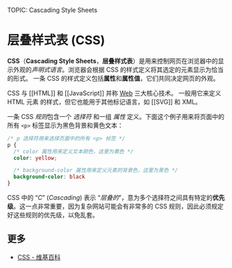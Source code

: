 TOPIC: Cascading Style Sheets

# 层叠样式表 (CSS)

**CSS**（**Cascading Style Sheets**，**层叠样式表**）是用来控制网页在浏览器中的显示外观的*声明式语言*。浏览器会根据 CSS 的样式定义将其选定的元素显示为恰当的形式。
一条 CSS 的样式定义包括**属性**和**属性值**，它们共同决定网页的外观。

CSS 与 [[HTML]] 和 [[JavaScript]] 并称 [Web](/zh-hans/glossary/World_Wide_Web) 三大核心技术。
一般用它来定义 HTML 元素 的样式，但它也能用于其他标记语言，如 [[SVG]] 和 XML。

一条 CSS *规则*包含一个 *选择符* 和一组 *属性* 定义。下面这个例子用来将页面中的所有 `<p>` 标签显示为黑色背景和黄色文本：

```css
/* p 选择符用来选择页面中的所有 <p> 标签 */
p {
  /* color 属性用来定义文本颜色，这里为黄色 */
  color: yellow;

  /* background-color 属性用来定义元素的背景色，这里为黑色 */
  background-color: black
}
```

CSS 中的 “*C*” (*Cascading*) 表示 “*层叠的*”，意为多个选择符之间具有特定的**优先级**。这一点非常重要，因为复杂网站可能会有非常多的 CSS 规则，因此必须规定好这些规则的优先级，以免乱套。

## 更多

- [CSS - 维基百科](https://en.wikipedia.org/wiki/CSS)
